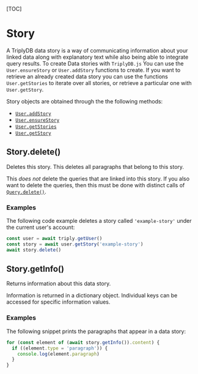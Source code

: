 [TOC]

# Story

A TriplyDB data story is a way of communicating information about your linked data along with explanatory text while also being able to integrate query results. To create Data stories with `TriplyDB.js` You can use the
`User.ensureStory` or `User.addStory` functions to create. If you want to retrieve an already created data story you can use the functions `User.getStories` to iterate over all stories, or retrieve a particular one with `User.getStory`.

Story objects are obtained through the the following methods:

- [`User.addStory`](/triplydb-js/user#useraddstoryname-string-metadata-object)
- [`User.ensureStory`](/triplydb-js/user#userensurestoryname-string-metadata-object)
- [`User.getStories`](/triplydb-js/user#usergetstories)
- [`User.getStory`](/triplydb-js/user#usergetstoryname-string)


## Story.delete()

Deletes this story. This deletes all paragraphs that belong to this story.

This _does not_ delete the queries that are linked into this story. If you also want to delete the queries, then this must be done with distinct calls of [`Query.delete()`](/triplydb-js/query#querydelete).

### Examples

The following code example deletes a story called `'example-story'` under the current user's account:

```ts
const user = await triply.getUser()
const story = await user.getStory('example-story')
await story.delete()
```


## Story.getInfo()

Returns information about this data story.

Information is returned in a dictionary object. Individual keys can be accessed for specific information values.

### Examples

The following snippet prints the paragraphs that appear in a data story:

```ts
for (const element of (await story.getInfo()).content) {
  if ((element.type = 'paragraph')) {
    console.log(element.paragraph)
  }
}
```
